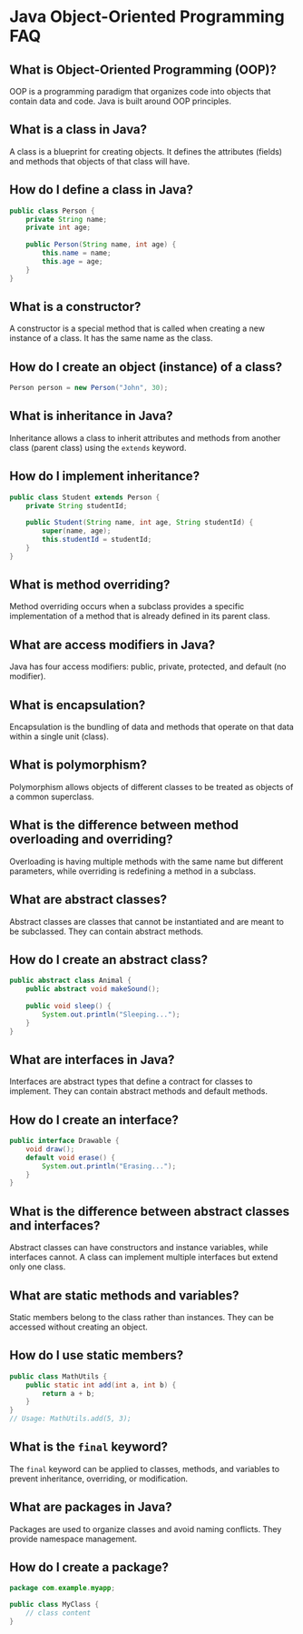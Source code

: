 # Java Object-Oriented Programming FAQ

## What is Object-Oriented Programming (OOP)?

OOP is a programming paradigm that organizes code into objects that contain data and code. Java is built around OOP principles.

## What is a class in Java?

A class is a blueprint for creating objects. It defines the attributes (fields) and methods that objects of that class will have.

## How do I define a class in Java?

```java
public class Person {
    private String name;
    private int age;
    
    public Person(String name, int age) {
        this.name = name;
        this.age = age;
    }
}
```

## What is a constructor?

A constructor is a special method that is called when creating a new instance of a class. It has the same name as the class.

## How do I create an object (instance) of a class?

```java
Person person = new Person("John", 30);
```

## What is inheritance in Java?

Inheritance allows a class to inherit attributes and methods from another class (parent class) using the `extends` keyword.

## How do I implement inheritance?

```java
public class Student extends Person {
    private String studentId;
    
    public Student(String name, int age, String studentId) {
        super(name, age);
        this.studentId = studentId;
    }
}
```

## What is method overriding?

Method overriding occurs when a subclass provides a specific implementation of a method that is already defined in its parent class.

## What are access modifiers in Java?

Java has four access modifiers: public, private, protected, and default (no modifier).

## What is encapsulation?

Encapsulation is the bundling of data and methods that operate on that data within a single unit (class).

## What is polymorphism?

Polymorphism allows objects of different classes to be treated as objects of a common superclass.

## What is the difference between method overloading and overriding?

Overloading is having multiple methods with the same name but different parameters, while overriding is redefining a method in a subclass.

## What are abstract classes?

Abstract classes are classes that cannot be instantiated and are meant to be subclassed. They can contain abstract methods.

## How do I create an abstract class?

```java
public abstract class Animal {
    public abstract void makeSound();
    
    public void sleep() {
        System.out.println("Sleeping...");
    }
}
```

## What are interfaces in Java?

Interfaces are abstract types that define a contract for classes to implement. They can contain abstract methods and default methods.

## How do I create an interface?

```java
public interface Drawable {
    void draw();
    default void erase() {
        System.out.println("Erasing...");
    }
}
```

## What is the difference between abstract classes and interfaces?

Abstract classes can have constructors and instance variables, while interfaces cannot. A class can implement multiple interfaces but extend only one class.

## What are static methods and variables?

Static members belong to the class rather than instances. They can be accessed without creating an object.

## How do I use static members?

```java
public class MathUtils {
    public static int add(int a, int b) {
        return a + b;
    }
}
// Usage: MathUtils.add(5, 3);
```

## What is the `final` keyword?

The `final` keyword can be applied to classes, methods, and variables to prevent inheritance, overriding, or modification.

## What are packages in Java?

Packages are used to organize classes and avoid naming conflicts. They provide namespace management.

## How do I create a package?

```java
package com.example.myapp;

public class MyClass {
    // class content
}
```
